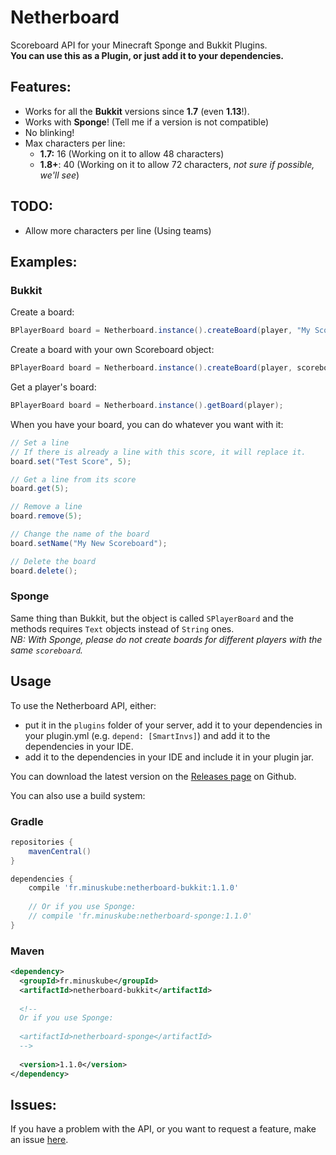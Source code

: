 # Netherboard

Scoreboard API for your Minecraft Sponge and Bukkit Plugins.  
**You can use this as a Plugin, or just add it to your dependencies.**

## Features:
- Works for all the **Bukkit** versions since **1.7** (even **1.13**!).
- Works with **Sponge**! (Tell me if a version is not compatible)
- No blinking!
- Max characters per line:
  - **1.7:** 16 (Working on it to allow 48 characters)
  - **1.8+**: 40 (Working on it to allow 72 characters, *not sure if possible, we'll see*)
  
## TODO:
- Allow more characters per line (Using teams)

## Examples:
### Bukkit

Create a board:
```java
BPlayerBoard board = Netherboard.instance().createBoard(player, "My Scoreboard");
```

Create a board with your own Scoreboard object:
```java
BPlayerBoard board = Netherboard.instance().createBoard(player, scoreboard, "My Scoreboard");
```

Get a player's board:
```java
BPlayerBoard board = Netherboard.instance().getBoard(player);
```

When you have your board, you can do whatever you want with it:
```java
// Set a line
// If there is already a line with this score, it will replace it.
board.set("Test Score", 5);

// Get a line from its score
board.get(5);

// Remove a line
board.remove(5);

// Change the name of the board
board.setName("My New Scoreboard");

// Delete the board
board.delete();
```

### Sponge
Same thing than Bukkit, but the object is called `SPlayerBoard` and the methods requires `Text` objects instead of `String` ones.  
*NB: With Sponge, please do not create boards for different players with the same `scoreboard`.*

## Usage
To use the Netherboard API, either:
  - put it in the `plugins` folder of your server, add it to your dependencies in your plugin.yml (e.g. `depend: [SmartInvs]`) and add it to the dependencies in your IDE.
  - add it to the dependencies in your IDE and include it in your plugin jar.

You can download the latest version on the [Releases page](https://github.com/MinusKube/Netherboard/releases) on Github.

You can also use a build system:
### Gradle
```gradle
repositories {
    mavenCentral()
}

dependencies {
    compile 'fr.minuskube:netherboard-bukkit:1.1.0'
    
    // Or if you use Sponge:
    // compile 'fr.minuskube:netherboard-sponge:1.1.0'
}
```

### Maven
```xml
<dependency>
  <groupId>fr.minuskube</groupId>
  <artifactId>netherboard-bukkit</artifactId>
  
  <!--
  Or if you use Sponge:
  
  <artifactId>netherboard-sponge</artifactId>
  -->
  
  <version>1.1.0</version>
</dependency>
```

## Issues:
If you have a problem with the API, or you want to request a feature, make an issue [here](https://github.com/MinusKube/netherboard/issues).
